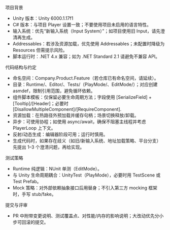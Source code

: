 项目背景
- Unity 版本：Unity 6000.1.17f1
- C# 版本：与项目 Player 设置一致；不要使用项目未启用的语言特性。
- 输入系统：优先“新输入系统（Input System）”；如项目使用旧 Input，请先澄清再生成。
- Addressables：若涉及资源加载，优先使用 Addressables；未配置时降级为 Resources 但需提示风险。
- 脚本运行时：.NET 4.x 兼容；如为 .NET Standard 2.1 请避免不兼容 API。

代码结构与约定
- 命名空间：Company.Product.Feature（若仓库已有命名空间，请延续）。
- 目录：Runtime/、Editor/、Tests/（PlayMode/、EditMode/）；对应创建 asmdef，限制引用范围，避免循环依赖。
- 组件脚本模板：仅保留必要生命周期方法；字段使用 [SerializeField] + [Tooltip]/[Header]；必要时 [DisallowMultipleComponent]/[RequireComponent].
- 资源加载：在热路径外预加载并缓存句柄；场景切换释放/卸载。
- 异步：可使用协程；如使用 async/await，确保不阻塞主线程并考虑 PlayerLoop 上下文。
- 反射/动态生成：编辑器阶段可用；运行时慎用。
- 生成代码时，如果存在歧义（如旧/新输入系统、地址加载策略、平台分支）先提出 1–3 个澄清问题，再给实现。

测试策略
- Runtime 纯逻辑：NUnit 单测（EditMode）。
- 与 Unity 生命周期耦合：UnityTest（PlayMode），必要时用 TestScene 或 Test Prefab。
- Mock 策略：对外部依赖抽象接口后用替身；不引入第三方 mocking 框架时，手写 stub/fake。

提交与评审
- PR 中附带变更说明、测试覆盖点、对性能/内存的影响说明；大改动优先分小步可回滚的提交。
